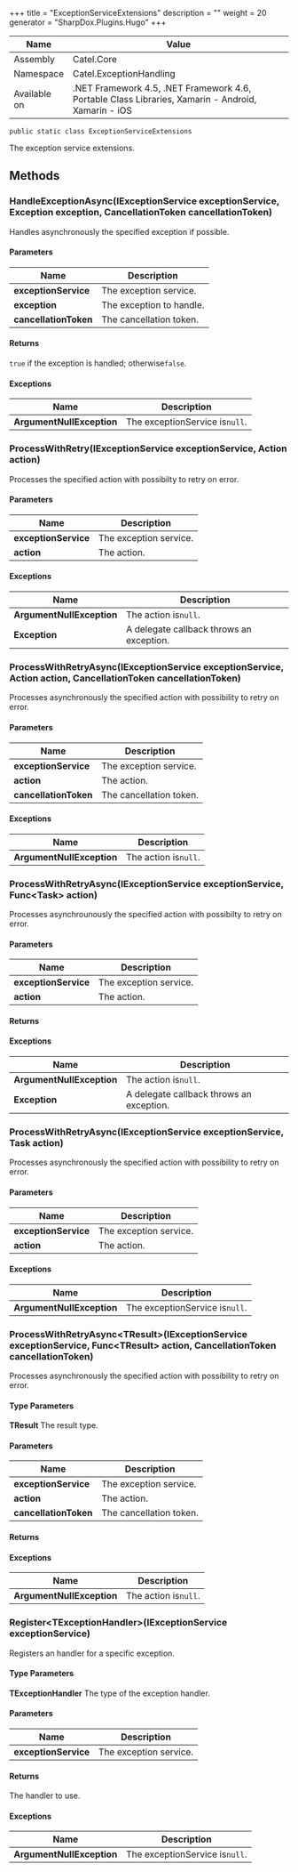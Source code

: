 

+++
title = "ExceptionServiceExtensions" 
description = ""
weight = 20
generator = "SharpDox.Plugins.Hugo"
+++

Name|Value
---|---
Assembly|Catel.Core
Namespace|Catel.ExceptionHandling
Available on|.NET Framework 4.5, .NET Framework 4.6, Portable Class Libraries, Xamarin - Android, Xamarin - iOS

```
public static class ExceptionServiceExtensions
```

The exception service extensions.

## Methods

### HandleExceptionAsync(IExceptionService exceptionService, Exception exception, CancellationToken cancellationToken)

Handles asynchronously the specified exception if possible.

#### Parameters

Name|Description
---|---
**exceptionService**|The exception service.
**exception**|The exception to handle.
**cancellationToken**|The cancellation token.

#### Returns

`true` if the exception is handled; otherwise`false`.

#### Exceptions

Name|Description
---|---
**ArgumentNullException**|The exceptionService is`null`.

### ProcessWithRetry(IExceptionService exceptionService, Action action)

Processes the specified action with possibilty to retry on error.

#### Parameters

Name|Description
---|---
**exceptionService**|The exception service.
**action**|The action.

#### Exceptions

Name|Description
---|---
**ArgumentNullException**|The action is`null`.
**Exception**|A delegate callback throws an exception.

### ProcessWithRetryAsync(IExceptionService exceptionService, Action action, CancellationToken cancellationToken)

Processes asynchronously the specified action with possibility to retry on error.

#### Parameters

Name|Description
---|---
**exceptionService**|The exception service.
**action**|The action.
**cancellationToken**|The cancellation token.

#### Exceptions

Name|Description
---|---
**ArgumentNullException**|The action is`null`.

### ProcessWithRetryAsync(IExceptionService exceptionService, Func&lt;Task&gt; action)

Processes asynchrounously the specified action with possibilty to retry on error.

#### Parameters

Name|Description
---|---
**exceptionService**|The exception service.
**action**|The action.

#### Returns

#### Exceptions

Name|Description
---|---
**ArgumentNullException**|The action is`null`.
**Exception**|A delegate callback throws an exception.

### ProcessWithRetryAsync(IExceptionService exceptionService, Task action)

Processes asynchronously the specified action with possibility to retry on error.

#### Parameters

Name|Description
---|---
**exceptionService**|The exception service.
**action**|The action.

#### Exceptions

Name|Description
---|---
**ArgumentNullException**|The exceptionService is`null`.

### ProcessWithRetryAsync&lt;TResult&gt;(IExceptionService exceptionService, Func&lt;TResult&gt; action, CancellationToken cancellationToken)

Processes asynchronously the specified action with possibility to retry on error.

#### Type Parameters

**TResult**
The result type.

#### Parameters

Name|Description
---|---
**exceptionService**|The exception service.
**action**|The action.
**cancellationToken**|The cancellation token.

#### Returns

#### Exceptions

Name|Description
---|---
**ArgumentNullException**|The action is`null`.

### Register&lt;TExceptionHandler&gt;(IExceptionService exceptionService)

Registers an handler for a specific exception.

#### Type Parameters

**TExceptionHandler**
The type of the exception handler.

#### Parameters

Name|Description
---|---
**exceptionService**|The exception service.

#### Returns

The handler to use.

#### Exceptions

Name|Description
---|---
**ArgumentNullException**|The exceptionService is`null`.

